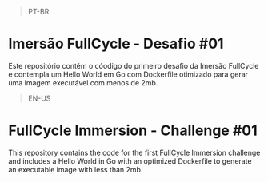 > PT-BR
# Imersão FullCycle - Desafio #01

Este repositório contém o cóodigo do primeiro desafio da Imersão FullCycle e contempla um Hello World em Go com Dockerfile otimizado para gerar uma imagem executável com menos de 2mb.

> EN-US
# FullCycle Immersion - Challenge #01

This repository contains the code for the first FullCycle Immersion challenge and includes a Hello World in Go with an optimized Dockerfile to generate an executable image with less than 2mb.
